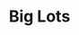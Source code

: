 ---
title: "Big Lots"
url: /metairie/big-lots-veterans-memorial-boulevard/
shop: department store
---